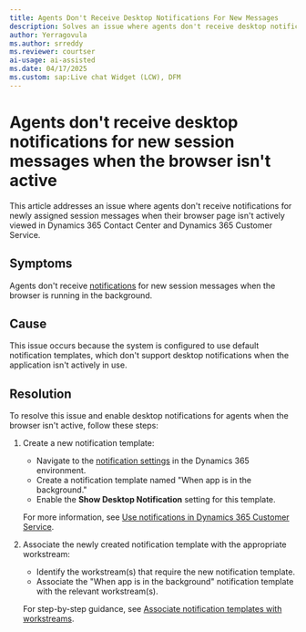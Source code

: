```yaml
---
title: Agents Don't Receive Desktop Notifications For New Messages
description: Solves an issue where agents don't receive desktop notifications for new session messages when the browser isn't active in Microsoft Dynamics 365 Contact Center and Dynamics 365 Customer Service.
author: Yerragovula
ms.author: srreddy
ms.reviewer: courtser
ai-usage: ai-assisted
ms.date: 04/17/2025
ms.custom: sap:Live chat Widget (LCW), DFM
---
```

# Agents don't receive desktop notifications for new session messages when the browser isn't active

This article addresses an issue where agents don't receive notifications for newly assigned session messages when their browser page isn't actively viewed in Dynamics 365 Contact Center and Dynamics 365 Customer Service.

## Symptoms

Agents don't receive [notifications](/dynamics365/customer-service/administer/notification-templates#desktop-notifications) for new session messages when the browser is running in the background.

## Cause

This issue occurs because the system is configured to use default notification templates, which don't support desktop notifications when the application isn't actively in use.

## Resolution

To resolve this issue and enable desktop notifications for agents when the browser isn't active, follow these steps:

1. Create a new notification template:

    - Navigate to the [notification settings](/dynamics365/customer-service/administer/notification-templates#create-a-notification-template) in the Dynamics 365 environment.
    - Create a notification template named "When app is in the background."
    - Enable the **Show Desktop Notification** setting for this template.

    For more information, see [Use notifications in Dynamics 365 Customer Service](/dynamics365/customer-service/use/oc-notifications).

2. Associate the newly created notification template with the appropriate workstream:

    - Identify the workstream(s) that require the new notification template.
    - Associate the "When app is in the background" notification template with the relevant workstream(s).

    For step-by-step guidance, see [Associate notification templates with workstreams](/dynamics365/customer-service/administer/associate-templates).
